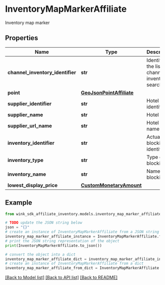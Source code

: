 # InventoryMapMarkerAffiliate

Inventory map marker

## Properties

Name | Type | Description | Notes
------------ | ------------- | ------------- | -------------
**channel_inventory_identifier** | **str** | Identifier of the list, channel inventory or search | 
**point** | [**GeoJsonPointAffiliate**](GeoJsonPointAffiliate.md) |  | 
**supplier_identifier** | **str** | Hotel identifier | 
**supplier_name** | **str** | Hotel name | 
**supplier_url_name** | **str** | Hotel url name | 
**inventory_identifier** | **str** | Actual blocking identifier | 
**inventory_type** | **str** | Type of blocking | 
**inventory_name** | **str** | Name of blocking | 
**lowest_display_price** | [**CustomMonetaryAmount**](CustomMonetaryAmount.md) |  | 

## Example

```python
from wink_sdk_affiliate_inventory.models.inventory_map_marker_affiliate import InventoryMapMarkerAffiliate

# TODO update the JSON string below
json = "{}"
# create an instance of InventoryMapMarkerAffiliate from a JSON string
inventory_map_marker_affiliate_instance = InventoryMapMarkerAffiliate.from_json(json)
# print the JSON string representation of the object
print(InventoryMapMarkerAffiliate.to_json())

# convert the object into a dict
inventory_map_marker_affiliate_dict = inventory_map_marker_affiliate_instance.to_dict()
# create an instance of InventoryMapMarkerAffiliate from a dict
inventory_map_marker_affiliate_from_dict = InventoryMapMarkerAffiliate.from_dict(inventory_map_marker_affiliate_dict)
```
[[Back to Model list]](../README.md#documentation-for-models) [[Back to API list]](../README.md#documentation-for-api-endpoints) [[Back to README]](../README.md)


